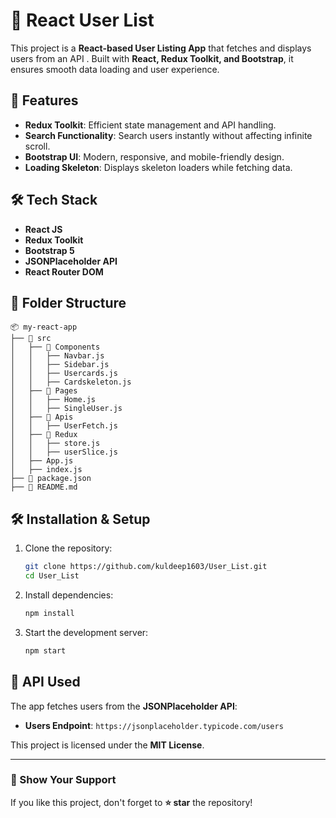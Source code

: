 # 📌 React User List

This project is a **React-based User Listing App** that fetches and displays users from an API . Built with **React, Redux Toolkit, and Bootstrap**, it ensures smooth data loading and user experience.

## 🚀 Features

- **Redux Toolkit**: Efficient state management and API handling.
- **Search Functionality**: Search users instantly without affecting infinite scroll.
- **Bootstrap UI**: Modern, responsive, and mobile-friendly design.
- **Loading Skeleton**: Displays skeleton loaders while fetching data.

## 🛠️ Tech Stack

- **React JS**
- **Redux Toolkit**
- **Bootstrap 5**
- **JSONPlaceholder API**
- **React Router DOM**

## 📂 Folder Structure

```
📦 my-react-app
├── 📁 src
│   ├── 📁 Components
│   │   ├── Navbar.js
│   │   ├── Sidebar.js
│   │   ├── Usercards.js
│   │   ├── Cardskeleton.js
│   ├── 📁 Pages
│   │   ├── Home.js
│   │   ├── SingleUser.js
│   ├── 📁 Apis
│   │   ├── UserFetch.js
│   ├── 📁 Redux
│   │   ├── store.js
│   │   ├── userSlice.js
│   ├── App.js
│   ├── index.js
├── 📄 package.json
├── 📄 README.md
```

## 🛠️ Installation & Setup

1. Clone the repository:
   ```sh
   git clone https://github.com/kuldeep1603/User_List.git
   cd User_List
   ```
2. Install dependencies:
   ```sh
   npm install
   ```
3. Start the development server:
   ```sh
   npm start
   ```

## 🔗 API Used

The app fetches users from the **JSONPlaceholder API**:
- **Users Endpoint**: `https://jsonplaceholder.typicode.com/users`



This project is licensed under the **MIT License**.

---

### 🌟 Show Your Support
If you like this project, don't forget to **⭐ star** the repository!

